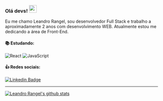 ### Olá devs! <img src="https://media.giphy.com/media/hvRJCLFzcasrR4ia7z/giphy.gif" width="25px">

Eu me chamo Leandro Rangel, sou desenvolvedor Full Stack e trabalho a aproximadamente 2 anos com desenvolvimento WEB. Atualmente estou me dedicando a área de Front-End.

#### :books: Estudando:
![React](https://img.shields.io/badge/-React-black?style=flat-square&logo=react)
![JavaScript](https://img.shields.io/badge/-JavaScript-black?style=flat-square&logo=javascript)

#### :+1: Redes sociais:

[![Linkedin Badge](https://img.shields.io/badge/-LinkedIn-blue?style=flat-square&logo=Linkedin&logoColor=white&link=https://www.linkedin.com/in/leandro-ranggel)](https://www.linkedin.com/in/leandro-ranggel)

____


[![Leandro Rangel's github stats](https://github-readme-stats.vercel.app/api?username=LeoRangel&theme=light&show_icons=true&count_private=true)](https://github.com/LeoRangel/)
